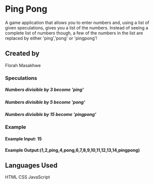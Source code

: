 # Ping Pong
A game application that allows you to enter numbers and, using a list of given speculations, gives you a list of the numbers.
Instead of seeing a complete list of numbers though, a few of the numbers in the list are replaced by either 'ping','pong' or 'pingpong'!

## Created by
Florah Masakhwe

### Speculations

##### Numbers divisible by 3 become 'ping'
##### Numbers divisible by 5 become 'pong'
##### Numbers divisible by 15 become 'pingpong'

### Example
#### Example Input: 15
#### Example Output:(1,2,ping,4,pong,6,7,8,9,10,11,12,13,14,pingpong)

## Languages Used
HTML
CSS
JavaScript

##
